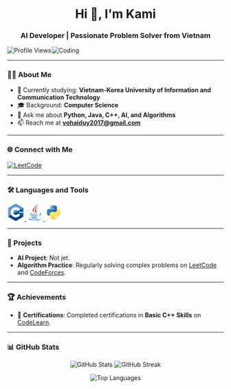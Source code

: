 <h1 align="center">Hi 👋, I'm Kami</h1>
<h3 align="center">AI Developer | Passionate Problem Solver from Vietnam</h3>

<img align="right" alt="Coding" width="400" src="https://i.giphy.com/media/v1.Y2lkPTc5MGI3NjExbzExbXVrMDF3eDAxMXR6ZWlub3QyN2tuajBoa2prempzazV0cDhhOCZlcD12MV9pbnRlcm5hbF9naWZfYnlfaWQmY3Q9Zw/aaVPCB4v81oTS/giphy.gif">

<p align="left"> 
  <img src="https://komarev.com/ghpvc/?username=kamivo&label=Profile%20views&abbreviated=true&color=ff051e&style=plastic" alt="Profile Views" /> 
</p>

---

### 👨‍💻 About Me
- 🌱 Currently studying: **Vietnam-Korea University of Information and Communication Technology**
- 🎓 Background: **Computer Science**
- 💬 Ask me about **Python, Java, C++, AI, and Algorithms**
- 📫 Reach me at **vohaiduy2017@gmail.com**

---

### 🌐 Connect with Me
<a href="https://leetcode.com/u/vohaiduy2017/" target="_blank">
  <img align="center" src="https://raw.githubusercontent.com/rahuldkjain/github-profile-readme-generator/master/src/images/icons/Social/leet-code.svg" alt="LeetCode" height="30" width="40" />
</a>

---

### 🛠️ Languages and Tools
<p align="left"> 
  <a href="https://www.w3schools.com/cpp/" target="_blank"> 
    <img src="https://raw.githubusercontent.com/devicons/devicon/master/icons/cplusplus/cplusplus-original.svg" alt="C++" width="40" height="40"/> 
  </a> 
  <a href="https://www.java.com" target="_blank"> 
    <img src="https://raw.githubusercontent.com/devicons/devicon/master/icons/java/java-original.svg" alt="Java" width="40" height="40"/> 
  </a> 
  <a href="https://www.python.org" target="_blank"> 
    <img src="https://raw.githubusercontent.com/devicons/devicon/master/icons/python/python-original.svg" alt="Python" width="40" height="40"/> 
  </a> 
</p>

---

### 🚀 Projects
- **AI Project**: Not jet.
- **Algorithm Practice**: Regularly solving complex problems on [LeetCode](https://leetcode.com/u/vohaiduy2017/) and [CodeForces](https://codeforces.com/profile/vohaiduy2017).

---

### 🏆 Achievements
- 🏅 **Certifications**: Completed certifications in **Basic C++ Skills** on [CodeLearn](https://codelearn.io/home).

---

### 📊 GitHub Stats

<p align="center">
  <img src="https://github-readme-stats.vercel.app/api?username=kamivo&show_icons=true&locale=en&theme=radical" alt="GitHub Stats" width="400" />
  <img src="https://github-readme-streak-stats.herokuapp.com/?user=kamivo&theme=radical" alt="GitHub Streak" width="425" />
</p>

<p align="center">
  <img src="https://github-readme-stats.vercel.app/api/top-langs?username=kamivo&show_icons=true&locale=en&layout=compact&theme=radical" alt="Top Languages" width="400" />
</p>
